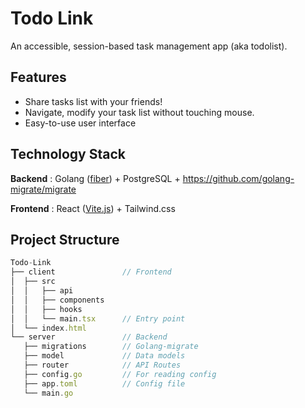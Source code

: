 # Todo Link

An accessible, session-based task management app (aka todolist).

## Features

- Share tasks list with your friends!
- Navigate, modify your task list without touching mouse.
- Easy-to-use user interface

## Technology Stack

**Backend** : Golang ([fiber](https://gofiber.io/)) + PostgreSQL + https://github.com/golang-migrate/migrate

**Frontend** : React ([Vite.js](https://vitejs.dev/)) + Tailwind.css

## Project Structure

```js
Todo-Link
├── client               // Frontend
│  ├── src
│  │   ├── api
│  │   ├── components
│  │   ├── hooks
│  │   └── main.tsx      // Entry point
│  └── index.html
└── server               // Backend
   ├── migrations        // Golang-migrate
   ├── model             // Data models
   ├── router            // API Routes
   ├── config.go         // For reading config
   ├── app.toml          // Config file
   └── main.go
```
